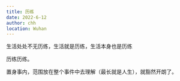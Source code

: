 ```yaml
---
title: 历练
date: 2022-6-12
author: chh
location: Wuhan
---
```


生活处处不无历练，生活就是历练，生活本身也是历练

历练历练。

置身事内，范围放在整个事件中去理解（最长就是人生），就豁然开朗了。
